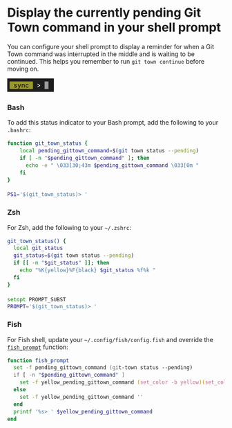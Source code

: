 # Display the currently pending Git Town command in your shell prompt

You can configure your shell prompt to display a reminder for when a Git Town
command was interrupted in the middle and is waiting to be continued. This helps
you remember to run `git town continue` before moving on.

<img width="108" height="31" src="shell_prompt_example.gif">

### Bash

To add this status indicator to your Bash prompt, add the following to your
`.bashrc`:

```bash
function git_town_status {
    local pending_gittown_command=$(git town status --pending)
    if [ -n "$pending_gittown_command" ]; then
      echo -e " \033[30;43m $pending_gittown_command \033[0m "
    fi
}

PS1='$(git_town_status)> '
```

### Zsh

For Zsh, add the following to your `~/.zshrc`:

```zsh
git_town_status() {
  local git_status
  git_status=$(git town status --pending)
  if [[ -n "$git_status" ]]; then
    echo "%K{yellow}%F{black} $git_status %f%k "
  fi
}

setopt PROMPT_SUBST
PROMPT='$(git_town_status)> '
```

### Fish

For Fish shell, update your `~/.config/fish/config.fish` and override the
[`fish_prompt`](https://fishshell.com/docs/current/cmds/fish_prompt.html)
function:

```zsh
function fish_prompt
  set -f pending_gittown_command (git-town status --pending)
  if [ -n "$pending_gittown_command" ]
    set -f yellow_pending_gittown_command (set_color -b yellow)(set_color black)(echo " $pending_gittown_command ")(set_color normal)' '
  else
    set -f yellow_pending_gittown_command ''
  end
  printf '%s> ' $yellow_pending_gittown_command
end
```
